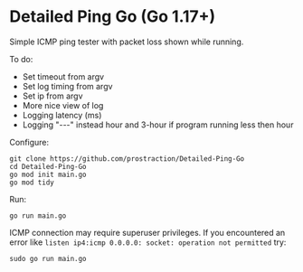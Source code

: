# Detailed Ping Go (Go 1.17+)
Simple ICMP ping tester with packet loss shown while running.

To do:
- Set timeout from argv
- Set log timing from argv
- Set ip from argv
- More nice view of log
- Logging latency (ms)
- Logging "---" instead hour and 3-hour if program running less then hour


Configure:
```
git clone https://github.com/prostraction/Detailed-Ping-Go
cd Detailed-Ping-Go
go mod init main.go
go mod tidy
```

Run:
```
go run main.go
```

ICMP connection may require superuser privileges. If you encountered an error like `listen ip4:icmp 0.0.0.0: socket: operation not permitted` try:
```
sudo go run main.go
```
